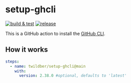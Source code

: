 # setup-ghcli

[![build & test](https://github.com/twildber/setup-ghcli/actions/workflows/test.yaml/badge.svg)](https://github.com/twildber/setup-ghcli/actions/workflows/test.yaml)
[![release](https://github.com/twildber/setup-ghcli/actions/workflows/release.yaml/badge.svg)](https://github.com/twildber/setup-ghcli/actions/workflows/release.yaml)

This is a GitHub action to install the [GitHub CLI](https://cli.github.com/).

## How it works

```yaml
steps:
  - name: twildber/setup-ghcli@main
    with:
      version: 2.38.0 #optional, defaults to 'latest'
```
